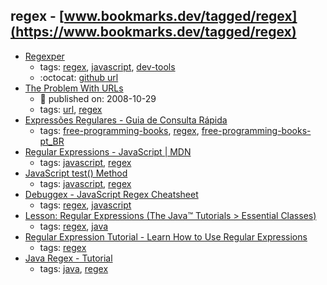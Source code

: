 regex - [www.bookmarks.dev/tagged/regex](https://www.bookmarks.dev/tagged/regex)
---
* [Regexper](https://regexper.com/)
    * tags: [regex](../tagged/regex.md), [javascript](../tagged/javascript.md), [dev-tools](../tagged/dev-tools.md)
    * :octocat: [github url](https://github.com/javallone/regexper-static)
* [The Problem With URLs](https://blog.codinghorror.com/the-problem-with-urls/)
    * :calendar: published on: 2008-10-29
    * tags: [url](../tagged/url.md), [regex](../tagged/regex.md)
* [Expressões Regulares - Guia de Consulta Rápida](http://aurelio.net/regex/guia/)
    * tags: [free-programming-books](../tagged/free-programming-books.md), [regex](../tagged/regex.md), [free-programming-books-pt_BR](../tagged/free-programming-books-pt_BR.md)
* [Regular Expressions - JavaScript | MDN](https://developer.mozilla.org/en/docs/Web/JavaScript/Guide/Regular_Expressions)
    * tags: [javascript](../tagged/javascript.md), [regex](../tagged/regex.md)
* [JavaScript test() Method](https://www.w3schools.com/jsref/jsref_regexp_test.asp)
    * tags: [javascript](../tagged/javascript.md), [regex](../tagged/regex.md)
* [Debuggex - JavaScript Regex Cheatsheet](https://www.debuggex.com/cheatsheet/regex/javascript)
    * tags: [regex](../tagged/regex.md), [javascript](../tagged/javascript.md)
* [Lesson: Regular Expressions (The Java™ Tutorials > Essential Classes)](http://docs.oracle.com/javase/tutorial/essential/regex/index.html)
    * tags: [regex](../tagged/regex.md), [java](../tagged/java.md)
* [Regular Expression Tutorial - Learn How to Use Regular Expressions](http://www.regular-expressions.info/tutorial.html)
    * tags: [regex](../tagged/regex.md)
* [Java Regex - Tutorial](http://www.vogella.com/tutorials/JavaRegularExpressions/article.html)
    * tags: [java](../tagged/java.md), [regex](../tagged/regex.md)
